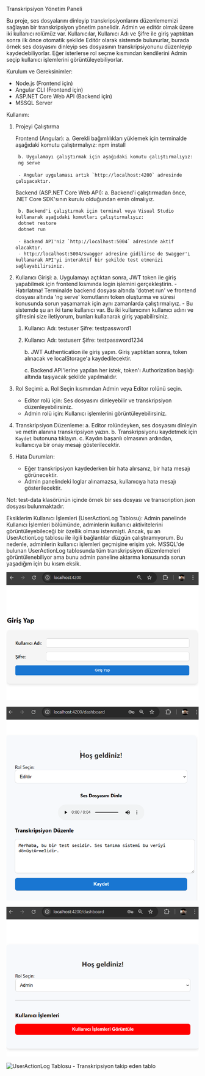 Transkripsiyon Yönetim Paneli

Bu proje, ses dosyalarını dinleyip transkripsiyonlarını düzenlememizi sağlayan bir transkripsiyon yönetim panelidir. Admin ve editör olmak üzere iki kullanıcı rolümüz var. Kullanıcılar, Kullanıcı Adı ve Şifre ile giriş yaptıktan sonra ilk önce otomatik şekilde Editör olarak sistemde bulunurlar, burada örnek ses dosyasını dinleyip ses dosyasının transkripsiyonunu düzenleyip kaydedebiliyorlar. Eğer isterlerse rol seçme kısmından kendilerini Admin seçip kullanıcı işlemlerini görüntüleyebiliyorlar.

Kurulum ve Gereksinimler:
- Node.js (Frontend için)
- Angular CLI (Frontend için)
- ASP.NET Core Web API (Backend için)
- MSSQL Server

Kullanım:

1. Projeyi Çalıştırma

   Frontend (Angular):
	a. Gerekli bağımlılıkları yüklemek için terminalde aşağıdaki komutu çalıştırmalıyız:
        npm install
    
        b. Uygulamayı çalıştırmak için aşağıdaki komutu çalıştırmalıyız:  
        ng serve
    
        - Angular uygulaması artık `http://localhost:4200` adresinde çalışacaktır.

   Backend (ASP.NET Core Web API):
        a. Backend'i çalıştırmadan önce, .NET Core SDK'sının kurulu olduğundan emin olmalıyız.

        b. Backend'i çalıştırmak için terminal veya Visual Studio kullanarak aşağıdaki komutları çalıştırmalıyız:
        dotnet restore
        dotnet run
    
        - Backend API'niz `http://localhost:5004` adresinde aktif olacaktır.
        - http://localhost:5004/swagger adresine gidilirse de Swagger'ı kullanarak API'yi interaktif bir şekilde test etmenizi sağlayabilirsiniz.

2. Kullanıcı Girişi:
       a. Uygulamayı açtıktan sonra, JWT token ile giriş yapabilmek için frontend kısmında login işlemini gerçekleştirin.
       - Hatırlatma! Terminalde backend dosyası altında 'dotnet run' ve frontend dosyası altında 'ng serve' komutlarını token oluşturma ve süresi konusunda sorun yaşamamak için aynı zamanlarda çalıştırmalıyız.
       - Bu sistemde şu an iki tane kullanıcı var. Bu iki kullanıcının kullanıcı adını ve şifresini size iletiyorum, bunları kullanarak giriş yapabilirsiniz.
	1. Kullanıcı Adı: testuser Şifre: testpassword1
	2. Kullanıcı Adı: testuserr Şifre: testpassword1234

       b. JWT Authentication ile giriş yapın. Giriş yaptıktan sonra, token alınacak ve localStorage'a kaydedilecektir.

       c. Backend API'lerine yapılan her istek, token'ı Authorization başlığı altında taşıyacak şekilde yapılmalıdır.
   
3. Rol Seçimi:
      a. Rol Seçin kısmından Admin veya Editor rolünü seçin.
      - Editor rolü için: Ses dosyasını dinleyebilir ve transkripsiyon düzenleyebilirsiniz.
      - Admin rolü için: Kullanıcı işlemlerini görüntüleyebilirsiniz.

4. Transkripsiyon Düzenleme:
     a. Editor rolündeyken, ses dosyasını dinleyin ve metin alanına transkripsiyon yazın.
     b. Transkripsiyonu kaydetmek için `Kaydet` butonuna tıklayın.
     c. Kaydın başarılı olmasının ardından, kullanıcıya bir onay mesajı gösterilecektir.

5. Hata Durumları:
    - Eğer transkripsiyon kaydederken bir hata alırsanız, bir hata mesajı görünecektir.
    - Admin panelindeki loglar alınamazsa, kullanıcıya hata mesajı gösterilecektir.

Not: test-data klasörünün içinde örnek bir ses dosyası ve transcription.json dosyası bulunmaktadır.


Eksiklerim
Kullanıcı İşlemleri (UserActionLog Tablosu):
Admin panelinde Kullanıcı İşlemleri bölümünde, adminlerin kullanıcı aktivitelerini görüntüleyebileceği bir özellik olması istenmişti. Ancak, şu an UserActionLog tablosu ile ilgili bağlantılar düzgün çalıştıramıyorum. Bu nedenle, adminlerin kullanıcı işlemleri geçmişine erişim yok. MSSQL'de bulunan UserActionLog tablosunda tüm transkripsiyon düzenlemeleri görüntülenebiliyor ama bunu admin paneline aktarma konusunda sorun yaşadığım için bu kısım eksik.

![Giriş Sayfası Görseli](Görseller/Giriş_ekranı.png)

![Editör Sayfası Görseli](Görseller/Editör_ekranı.png)

![Admin Sayfası Görseli](Görseller/Admin_ekranı.png)

![UserActionLog Tablosu - Transkripsiyon takip eden tablo](Görseller/UserActionLog-Tablosu.png)


